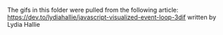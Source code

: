 The gifs in this folder were pulled from the following article:
https://dev.to/lydiahallie/javascript-visualized-event-loop-3dif
written by Lydia Hallie 